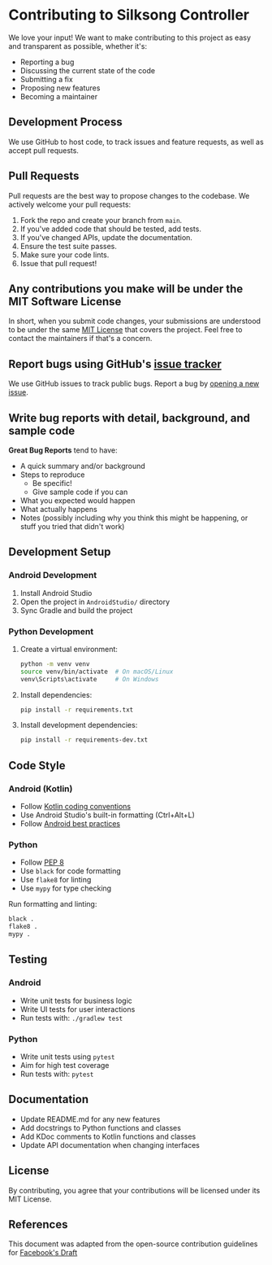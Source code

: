 # Contributing to Silksong Controller

We love your input! We want to make contributing to this project as easy and transparent as possible, whether it's:

- Reporting a bug
- Discussing the current state of the code
- Submitting a fix
- Proposing new features
- Becoming a maintainer

## Development Process

We use GitHub to host code, to track issues and feature requests, as well as accept pull requests.

## Pull Requests

Pull requests are the best way to propose changes to the codebase. We actively welcome your pull requests:

1. Fork the repo and create your branch from `main`.
2. If you've added code that should be tested, add tests.
3. If you've changed APIs, update the documentation.
4. Ensure the test suite passes.
5. Make sure your code lints.
6. Issue that pull request!

## Any contributions you make will be under the MIT Software License

In short, when you submit code changes, your submissions are understood to be under the same [MIT License](http://choosealicense.com/licenses/mit/) that covers the project. Feel free to contact the maintainers if that's a concern.

## Report bugs using GitHub's [issue tracker](https://github.com/CarlKho-Minerva/SilksongController_25TPE/issues)

We use GitHub issues to track public bugs. Report a bug by [opening a new issue](https://github.com/CarlKho-Minerva/SilksongController_25TPE/issues/new).

## Write bug reports with detail, background, and sample code

**Great Bug Reports** tend to have:

- A quick summary and/or background
- Steps to reproduce
  - Be specific!
  - Give sample code if you can
- What you expected would happen
- What actually happens
- Notes (possibly including why you think this might be happening, or stuff you tried that didn't work)

## Development Setup

### Android Development

1. Install Android Studio
2. Open the project in `AndroidStudio/` directory
3. Sync Gradle and build the project

### Python Development

1. Create a virtual environment:
   ```bash
   python -m venv venv
   source venv/bin/activate  # On macOS/Linux
   venv\Scripts\activate     # On Windows
   ```

2. Install dependencies:
   ```bash
   pip install -r requirements.txt
   ```

3. Install development dependencies:
   ```bash
   pip install -r requirements-dev.txt
   ```

## Code Style

### Android (Kotlin)

- Follow [Kotlin coding conventions](https://kotlinlang.org/docs/coding-conventions.html)
- Use Android Studio's built-in formatting (Ctrl+Alt+L)
- Follow [Android best practices](https://developer.android.com/guide)

### Python

- Follow [PEP 8](https://www.python.org/dev/peps/pep-0008/)
- Use `black` for code formatting
- Use `flake8` for linting
- Use `mypy` for type checking

Run formatting and linting:
```bash
black .
flake8 .
mypy .
```

## Testing

### Android

- Write unit tests for business logic
- Write UI tests for user interactions
- Run tests with: `./gradlew test`

### Python

- Write unit tests using `pytest`
- Aim for high test coverage
- Run tests with: `pytest`

## Documentation

- Update README.md for any new features
- Add docstrings to Python functions and classes
- Add KDoc comments to Kotlin functions and classes
- Update API documentation when changing interfaces

## License

By contributing, you agree that your contributions will be licensed under its MIT License.

## References

This document was adapted from the open-source contribution guidelines for [Facebook's Draft](https://github.com/facebook/draft-js/blob/a9316a723f9e918afde44dea68b5f9f39b7d9b00/CONTRIBUTING.md)
